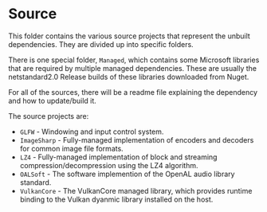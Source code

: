 # Source

This folder contains the various source projects that represent the unbuilt dependencies. They are divided up into specific folders.

There is one special folder, `Managed`, which contains some Microsoft libraries that are required by multiple managed dependencies. These are usually the netstandard2.0 Release builds of these libraries downloaded from Nuget.

For all of the sources, there will be a readme file explaining the dependency and how to update/build it.

The source projects are:

* `GLFW` - Windowing and input control system.
* `ImageSharp` - Fully-managed implementation of encoders and decoders for common image file formats.
* `LZ4` - Fully-managed implementation of block and streaming compression/decompression using the LZ4 algorithm.
* `OALSoft` - The software implemention of the OpenAL audio library standard.
* `VulkanCore` - The VulkanCore managed library, which provides runtime binding to the Vulkan dyanmic library installed on the host.